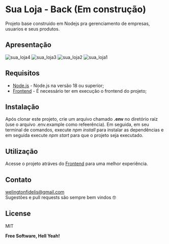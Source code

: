 # Sua Loja - Back (Em construção)
Projeto base construido em Nodejs pra gerenciamento de empresas, usuarios e seus produtos.

## Apresentação
![sua_loja4](https://github.com/welingtonfidelis/sua_loja_front/assets/26190703/dcd94dde-370a-4d7d-ae63-1a1af2cc1dbc)
![sua_loja3](https://github.com/welingtonfidelis/sua_loja_front/assets/26190703/1e74bff0-4279-4a39-a529-b48683b56b60)
![sua_loja2](https://github.com/welingtonfidelis/sua_loja_front/assets/26190703/430a3b60-c85d-4663-b4bd-f46ad93f024b)
![sua_loja1](https://github.com/welingtonfidelis/sua_loja_front/assets/26190703/58b21af2-3b09-4fe7-8998-3e82c1fa3e70)


## Requisitos
- [Node.js] - Node.js na versão 18 ou superior;
- [Frontend] - É necessário ter em execução o frontend do projeto;

## Instalação
Após clonar este projeto, crie um arquivo chamado **.env** no diretório raíz (use o arquivo .env.example como refeerência). Em seguida, em seu terminal de comandos, execute *npm install* para instalar as dependências e em seguida execute *npm start* para que o projeto seja executado.

## Utilização
Acesse o projeto atráves do [Frontend] para uma melhor experiência.


## Contato
welingtonfidelis@gmail.com
<br>
Sugestões e pull requests são sempre bem vindos 🤓 

License
----

MIT

**Free Software, Hell Yeah!**

[Node.js]: <https://nodejs.org/en/>
[Frontend]: <https://github.com/welingtonfidelis/sua_loja_front>
[AWSS3]: <https://docs.aws.amazon.com/AmazonS3/latest/userguide/Welcome.html>
